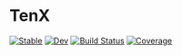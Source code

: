 # TenX

[![Stable](https://img.shields.io/badge/docs-stable-blue.svg)](https://mkarikom.github.io/TenX.jl/stable)
[![Dev](https://img.shields.io/badge/docs-dev-blue.svg)](https://mkarikom.github.io/TenX.jl/dev)
[![Build Status](https://travis-ci.com/mkarikom/TenX.jl.svg?branch=master)](https://travis-ci.com/mkarikom/TenX.jl)
[![Coverage](https://codecov.io/gh/mkarikom/TenX.jl/branch/master/graph/badge.svg)](https://codecov.io/gh/mkarikom/TenX.jl)
